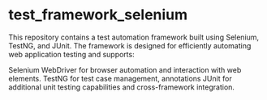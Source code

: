 # test_framework_selenium
This repository contains a test automation framework built using Selenium, TestNG, and JUnit. The framework is designed for efficiently automating web application testing and supports:

Selenium WebDriver for browser automation and interaction with web elements.
TestNG for test case management, annotations
JUnit for additional unit testing capabilities and cross-framework integration.
